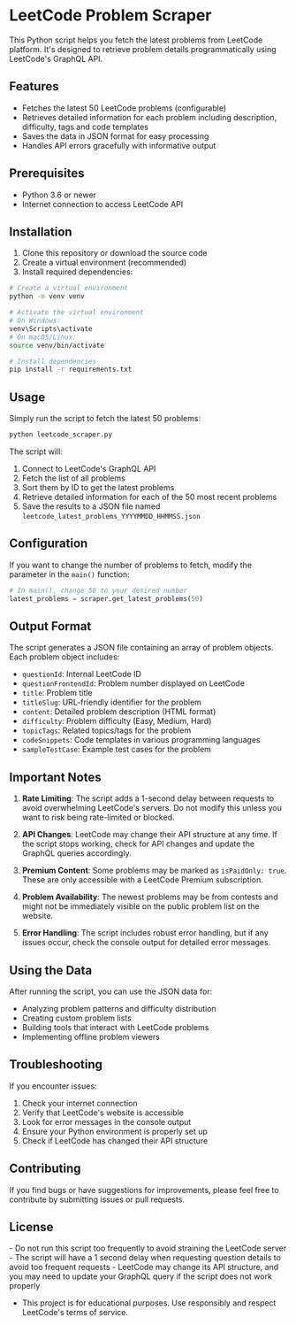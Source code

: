 # LeetCode Problem Scraper

This Python script helps you fetch the latest problems from LeetCode platform. It's designed to retrieve problem details programmatically using LeetCode's GraphQL API.

## Features

- Fetches the latest 50 LeetCode problems (configurable)
- Retrieves detailed information for each problem including description, difficulty, tags and code templates
- Saves the data in JSON format for easy processing
- Handles API errors gracefully with informative output

## Prerequisites

- Python 3.6 or newer
- Internet connection to access LeetCode API

## Installation

1. Clone this repository or download the source code
2. Create a virtual environment (recommended)
3. Install required dependencies:

```bash
# Create a virtual environment
python -m venv venv

# Activate the virtual environment
# On Windows:
venv\Scripts\activate
# On macOS/Linux:
source venv/bin/activate

# Install dependencies
pip install -r requirements.txt
```

## Usage

Simply run the script to fetch the latest 50 problems:

```bash
python leetcode_scraper.py
```

The script will:
1. Connect to LeetCode's GraphQL API
2. Fetch the list of all problems
3. Sort them by ID to get the latest problems
4. Retrieve detailed information for each of the 50 most recent problems
5. Save the results to a JSON file named `leetcode_latest_problems_YYYYMMDD_HHMMSS.json`

## Configuration

If you want to change the number of problems to fetch, modify the parameter in the `main()` function:

```python
# In main(), change 50 to your desired number
latest_problems = scraper.get_latest_problems(50)
```

## Output Format

The script generates a JSON file containing an array of problem objects. Each problem object includes:

- `questionId`: Internal LeetCode ID
- `questionFrontendId`: Problem number displayed on LeetCode
- `title`: Problem title
- `titleSlug`: URL-friendly identifier for the problem
- `content`: Detailed problem description (HTML format)
- `difficulty`: Problem difficulty (Easy, Medium, Hard)
- `topicTags`: Related topics/tags for the problem
- `codeSnippets`: Code templates in various programming languages
- `sampleTestCase`: Example test cases for the problem

## Important Notes

1. **Rate Limiting**: The script adds a 1-second delay between requests to avoid overwhelming LeetCode's servers. Do not modify this unless you want to risk being rate-limited or blocked.

2. **API Changes**: LeetCode may change their API structure at any time. If the script stops working, check for API changes and update the GraphQL queries accordingly.

3. **Premium Content**: Some problems may be marked as `isPaidOnly: true`. These are only accessible with a LeetCode Premium subscription.

4. **Problem Availability**: The newest problems may be from contests and might not be immediately visible on the public problem list on the website.

5. **Error Handling**: The script includes robust error handling, but if any issues occur, check the console output for detailed error messages.

## Using the Data

After running the script, you can use the JSON data for:
- Analyzing problem patterns and difficulty distribution
- Creating custom problem lists
- Building tools that interact with LeetCode problems
- Implementing offline problem viewers

## Troubleshooting

If you encounter issues:

1. Check your internet connection
2. Verify that LeetCode's website is accessible
3. Look for error messages in the console output
4. Ensure your Python environment is properly set up
5. Check if LeetCode has changed their API structure

## Contributing

If you find bugs or have suggestions for improvements, please feel free to contribute by submitting issues or pull requests.

## License
- Do not run this script too frequently to avoid straining the LeetCode server
- The script will have a 1 second delay when requesting question details to avoid too frequent requests
- LeetCode may change its API structure, and you may need to update your GraphQL query if the script does not work properly
- This project is for educational purposes. Use responsibly and respect LeetCode's terms of service. 